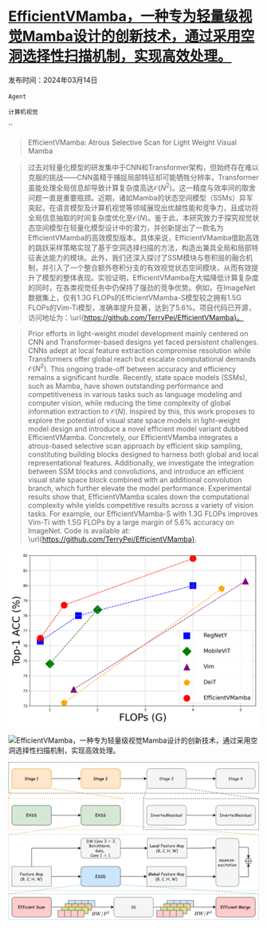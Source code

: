 # [EfficientVMamba，一种专为轻量级视觉Mamba设计的创新技术，通过采用空洞选择性扫描机制，实现高效处理。](https://arxiv.org/abs/2403.09977)

发布时间：2024年03月14日

`Agent`

`计算机视觉`

``

> EfficientVMamba: Atrous Selective Scan for Light Weight Visual Mamba

> 过去对轻量化模型的研发集中于CNN和Transformer架构，但始终存在难以克服的挑战——CNN虽精于捕捉局部特征却可能牺牲分辨率，Transformer虽能处理全局信息却导致计算复杂度高达$\mathcal{O}(N^2)$。这一精度与效率间的取舍问题一直是重要瓶颈。近期，诸如Mamba的状态空间模型（SSMs）异军突起，在语言模型及计算机视觉等领域展现出优越性能和竞争力，且成功将全局信息抽取的时间复杂度优化至$\mathcal{O}(N)$。鉴于此，本研究致力于探究视觉状态空间模型在轻量化模型设计中的潜力，并创新提出了一款名为EfficientVMamba的高效模型版本。具体来说，EfficientVMamba借助高效的跳跃采样策略实现了基于空洞选择扫描的方法，构造出兼具全局和局部特征表达能力的模块。此外，我们还深入探讨了SSM模块与卷积层的融合机制，并引入了一个整合额外卷积分支的有效视觉状态空间模块，从而有效提升了模型的整体表现。实验证明，EfficientVMamba在大幅降低计算复杂度的同时，在各类视觉任务中仍保持了强劲的竞争优势。例如，在ImageNet数据集上，仅有$1.3$G FLOPs的EfficientVMamba-S模型较之拥有$1.5$G FLOPs的Vim-Ti模型，准确率提升显著，达到了$5.6\%$。项目代码已开源，访问地址为：\url{https://github.com/TerryPei/EfficientVMamba}。

> Prior efforts in light-weight model development mainly centered on CNN and Transformer-based designs yet faced persistent challenges. CNNs adept at local feature extraction compromise resolution while Transformers offer global reach but escalate computational demands $\mathcal{O}(N^2)$. This ongoing trade-off between accuracy and efficiency remains a significant hurdle. Recently, state space models (SSMs), such as Mamba, have shown outstanding performance and competitiveness in various tasks such as language modeling and computer vision, while reducing the time complexity of global information extraction to $\mathcal{O}(N)$. Inspired by this, this work proposes to explore the potential of visual state space models in light-weight model design and introduce a novel efficient model variant dubbed EfficientVMamba. Concretely, our EfficientVMamba integrates a atrous-based selective scan approach by efficient skip sampling, constituting building blocks designed to harness both global and local representational features. Additionally, we investigate the integration between SSM blocks and convolutions, and introduce an efficient visual state space block combined with an additional convolution branch, which further elevate the model performance. Experimental results show that, EfficientVMamba scales down the computational complexity while yields competitive results across a variety of vision tasks. For example, our EfficientVMamba-S with $1.3$G FLOPs improves Vim-Ti with $1.5$G FLOPs by a large margin of $5.6\%$ accuracy on ImageNet. Code is available at: \url{https://github.com/TerryPei/EfficientVMamba}.

![EfficientVMamba，一种专为轻量级视觉Mamba设计的创新技术，通过采用空洞选择性扫描机制，实现高效处理。](../../../paper_images/2403.09977/model_performance_comparison.png)

![EfficientVMamba，一种专为轻量级视觉Mamba设计的创新技术，通过采用空洞选择性扫描机制，实现高效处理。](../../../paper_images/2403.09977/scan.png)

![EfficientVMamba，一种专为轻量级视觉Mamba设计的创新技术，通过采用空洞选择性扫描机制，实现高效处理。](../../../paper_images/2403.09977/arch.png)